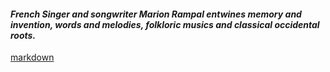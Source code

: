 #### *French Singer and songwriter Marion Rampal entwines memory and invention, words and melodies, folkloric musics and classical occidental roots.*
[markdown](bio/bio.expanded)